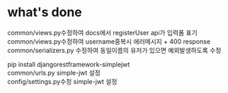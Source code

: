 # what's done  
common/views.py수정하여 docs에서 registerUser api가 입력폼 표기  
common/views.py수정하여 username중복시 에러메시지 + 400 response  
common/serializers.py 수정하여 동일이름의 유저가 있으면 예외발생하도록 수정  

pip install djangorestframework-simplejwt  
common/urls.py simple-jwt 설정  
config/settings.py수정 simple-jwt 설정  
